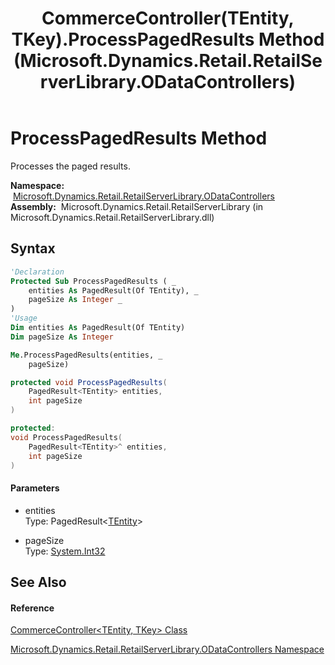 ﻿---
title: CommerceController(TEntity, TKey).ProcessPagedResults Method  (Microsoft.Dynamics.Retail.RetailServerLibrary.ODataControllers)
TOCTitle: ProcessPagedResults Method
ms:assetid: M:Microsoft.Dynamics.Retail.RetailServerLibrary.ODataControllers.CommerceController`2.ProcessPagedResults(Microsoft.Dynamics.Commerce.Runtime.PagedResult{`0},System.Int32)
ms:mtpsurl: https://technet.microsoft.com/en-us/library/Dn716619(v=AX.60)
ms:contentKeyID: 62203643
ms.date: 04/21/2014
mtps_version: v=AX.60
f1_keywords:
- Microsoft.Dynamics.Retail.RetailServerLibrary.ODataControllers.CommerceController`2.ProcessPagedResults
dev_langs:
- CSharp
- C++
- VB
---

# ProcessPagedResults Method

Processes the paged results.

**Namespace:**  [Microsoft.Dynamics.Retail.RetailServerLibrary.ODataControllers](microsoft-dynamics-retail-retailserverlibrary-odatacontrollers-namespace.md)  
**Assembly:**  Microsoft.Dynamics.Retail.RetailServerLibrary (in Microsoft.Dynamics.Retail.RetailServerLibrary.dll)

## Syntax

``` vb
'Declaration
Protected Sub ProcessPagedResults ( _
    entities As PagedResult(Of TEntity), _
    pageSize As Integer _
)
'Usage
Dim entities As PagedResult(Of TEntity)
Dim pageSize As Integer

Me.ProcessPagedResults(entities, _
    pageSize)
```

``` csharp
protected void ProcessPagedResults(
    PagedResult<TEntity> entities,
    int pageSize
)
```

``` c++
protected:
void ProcessPagedResults(
    PagedResult<TEntity>^ entities, 
    int pageSize
)
```

#### Parameters

  - entities  
    Type: PagedResult\<[TEntity](commercecontroller-tentity-tkey-class-microsoft-dynamics-retail-retailserverlibrary-odatacontrollers.md)\>  

<!-- end list -->

  - pageSize  
    Type: [System.Int32](https://technet.microsoft.com/en-us/library/td2s409d\(v=ax.60\))  

## See Also

#### Reference

[CommerceController\<TEntity, TKey\> Class](commercecontroller-tentity-tkey-class-microsoft-dynamics-retail-retailserverlibrary-odatacontrollers.md)

[Microsoft.Dynamics.Retail.RetailServerLibrary.ODataControllers Namespace](microsoft-dynamics-retail-retailserverlibrary-odatacontrollers-namespace.md)

